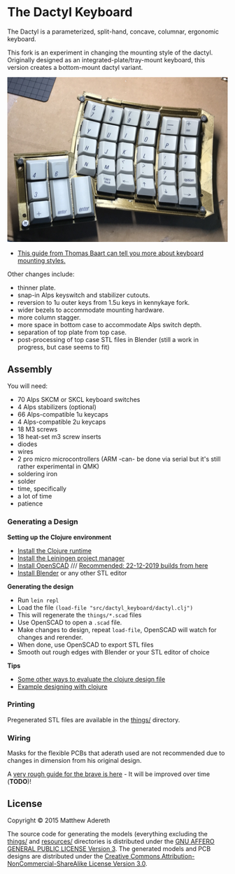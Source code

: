 # The Dactyl Keyboard
The Dactyl is a parameterized, split-hand, concave, columnar, ergonomic keyboard.

This fork is an experiment in changing the mounting style of the dactyl. Originally designed as an integrated-plate/tray-mount keyboard, this version creates a bottom-mount dactyl variant. 

![Bottom Mount](/resources/botmount.jpg)

* [This guide from Thomas Baart can tell you more about keyboard mounting styles.](https://thomasbaart.nl/2019/04/07/cheat-sheet-custom-keyboard-mounting-styles/)

Other changes include:

* thinner plate. 
* snap-in Alps keyswitch and stabilizer cutouts.
* reversion to 1u outer keys from 1.5u keys in kennykaye fork.
* wider bezels to accommodate mounting hardware.
* more column stagger.  
* more space in bottom case to accommodate Alps switch depth.
* separation of top plate from top case.
* post-processing of top case STL files in Blender (still a work in progress, but case seems to fit)

## Assembly

You will need:

* 70 Alps SKCM or SKCL keyboard switches
* 4 Alps stabilizers (optional)
* 66 Alps-compatible 1u keycaps
* 4 Alps-compatible 2u keycaps
* 18 M3 screws
* 18 heat-set m3 screw inserts
* diodes
* wires
* 2 pro micro microcontrollers (ARM -can- be done via serial but it's still rather experimental in QMK)
* soldering iron
* solder
* time, specifically
* a lot of time
* patience

### Generating a Design

**Setting up the Clojure environment**
* [Install the Clojure runtime](https://clojure.org)
* [Install the Leiningen project manager](https://leiningen.org/)
* [Install OpenSCAD](https://www.openscad.org/) /// [Recommended: 22-12-2019 builds from here](https://files.openscad.org/snapshots/) 
* [Install Blender](https://blender.org/) or any other STL editor

**Generating the design**
* Run `lein repl`
* Load the file `(load-file "src/dactyl_keyboard/dactyl.clj")`
* This will regenerate the `things/*.scad` files
* Use OpenSCAD to open a `.scad` file.
* Make changes to design, repeat `load-file`, OpenSCAD will watch for changes and rerender.
* When done, use OpenSCAD to export STL files
* Smooth out rough edges with Blender or your STL editor of choice

**Tips**
* [Some other ways to evaluate the clojure design file](http://stackoverflow.com/a/28213489)
* [Example designing with clojure](http://adereth.github.io/blog/2014/04/09/3d-printing-with-clojure/)


### Printing
Pregenerated STL files are available in the [things/](things/) directory.

### Wiring
Masks for the flexible PCBs that aderath used are not recommended due to changes in dimension from his original design.

A [very rough guide for the brave is here](guide/README.org#wiring) - It will be improved over time (**TODO**)!

## License

Copyright © 2015 Matthew Adereth

The source code for generating the models (everything excluding the [things/](things/) and [resources/](resources/) directories is distributed under the [GNU AFFERO GENERAL PUBLIC LICENSE Version 3](LICENSE).  The generated models and PCB designs are distributed under the [Creative Commons Attribution-NonCommercial-ShareAlike License Version 3.0](LICENSE-models).

